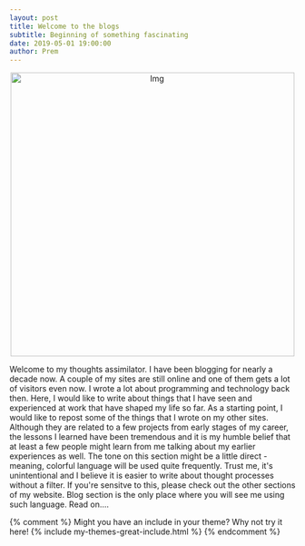 ```yaml
---
layout: post
title: Welcome to the blogs
subtitle: Beginning of something fascinating
date: 2019-05-01 19:00:00
author: Prem
---
```


<div class="block">
          <center><img src="{{ site.baseurl }}/img/prem.png" alt="Img" style="width:500px;"/></center>
          </div>

Welcome to my thoughts assimilator. I have been blogging for nearly a decade now. A couple of my sites are still online and one of them gets a lot of visitors even now. I wrote a lot about programming and technology back then. Here, I would like to write about things that I have seen and experienced at work that have shaped my life so far. As a starting point, I would like to repost some of the things that I wrote on my other sites. Although they are related to a few projects from early stages of my career, the lessons I learned have been tremendous and it is my humble belief that at least a few people might learn from me talking about my earlier experiences as well. The tone on this section might be a little direct - meaning, colorful language will be used quite frequently. Trust me, it's unintentional and I believe it is easier to write about thought processes without a filter. If you're sensitve to this, please check out the other sections of my website. Blog section is the only place where you will see me using such language. Read on....

{% comment %}
Might you have an include in your theme? Why not try it here!
{% include my-themes-great-include.html %}
{% endcomment %}

